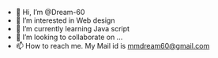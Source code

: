 - 👋 Hi, I’m @Dream-60
- 👀 I’m interested in Web design
- 🌱 I’m currently learning Java script
- 💞️ I’m looking to collaborate on ...
- 📫 How to reach me. My Mail id is mmdream60@gmail.com

<!---
Dream-60/Dream-60 is a ✨ special ✨ repository because its `README.md` (this file) appears on your GitHub profile.
You can click the Preview link to take a look at your changes.
--->
